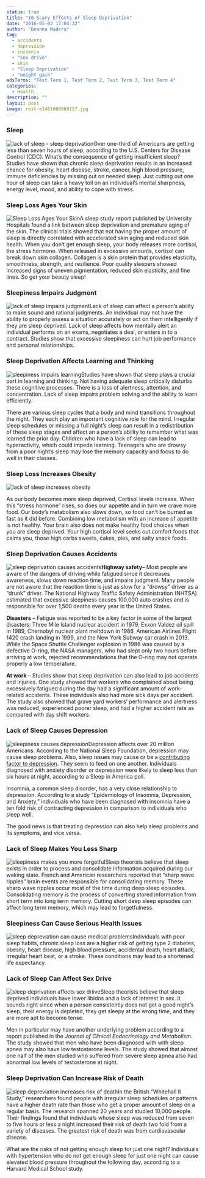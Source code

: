 ```yaml
---
status: true
title: "10 Scary Effects of Sleep Deprivation"
date: "2016-05-02 17:04:32"
author: "Deanna Madera"
tag:
  - accidents
  - depression
  - insomnia
  - "sex drive"
  - skin
  - "Sleep Deprivation"
  - "weight gain"
adsTerms: "Test Term 1, Test Term 2, Test Term 3, Test Term 4"
categories:
  - Health
description: ""
layout: post
image: rest-e1461000869157.jpg
---
```


### Sleep

![lack of sleep - sleep deprivation](/posts/shutterstock_148903472-e1461001083370.jpg)Over one-third of Americans are getting less than seven hours of sleep, according to the U.S. Centers for Disease Control (CDC). What’s the consequence of getting insufficient sleep? Studies have shown that chronic sleep deprivation results in an increased chance for obesity, heart disease, stroke, cancer, high blood pressure, immune deficiencies by missing out on needed sleep. Just cutting out one hour of sleep can take a heavy toll on an individual’s mental sharpness, energy level, mood, and ability to cope with stress.

### Sleep Loss Ages Your Skin

![Sleep Loss Ages Your Skin](/posts/lack-of-sleep-gives-you-wrinkles-e1461694866643.jpg)A sleep study report published by University Hospitals found a link between sleep deprivation and premature aging of the skin. The clinical trials showed that not having the proper amount of sleep is directly correlated with accelerated skin aging and reduced skin health. When you don’t get enough sleep, your body releases more cortisol, the stress hormone. When released in excessive amounts, cortisol can break down skin collagen. Collagen is a skin protein that provides elasticity, smoothness, strength, and resilience. Poor quality sleepers showed increased signs of uneven pigmentation, reduced skin elasticity, and fine lines. So get your beauty sleep!

### Sleepiness Impairs Judgment

![lack of sleep impairs judgment](/posts/lack-of-sleep-impairs-judgment-e1461695817478.jpg)Lack of sleep can affect a person’s ability to make sound and rational judgments. An individual may not have the ability to properly assess a situation accurately or act on them intelligently if they are sleep deprived. Lack of sleep affects how mentally alert an individual performs on an exams, negotiates a deal, or enters in to a contract. Studies show that excessive sleepiness can hurt job performance and personal relationships.

### Sleep Deprivation Affects Learning and Thinking

![sleepiness impairs learning](/posts/shutterstock_103114151-e1460764254869.jpg)Studies have shown that sleep plays a crucial part in learning and thinking. Not having adequate sleep critically disturbs these cognitive processes. There is a loss of alertness, attention, and concentration. Lack of sleep impairs problem solving and the ability to learn efficiently.

There are various sleep cycles that a body and mind transitions throughout the night. They each play an important cognitive role for the mind. Irregular sleep schedules or missing a full night’s sleep can result in a redistribution of these sleep stages and affect an a person’s ability to remember what was learned the prior day. Children who have a lack of sleep can lead to hyperactivity, which could impede learning. Teenagers who are drowsy from a poor night’s sleep may lose the memory capacity and focus to do well in their classes.

### Sleep Loss Increases Obesity

![lack of sleep increases obesity](/posts/sleepy-fat-man-e1461696289328.jpg)

As our body becomes more sleep deprived, Cortisol levels increase. When this “stress hormone” rises, so does our appetite and in turn we crave more food. Our body’s metabolism also slows down, so food can’t be burned as fast as it did before. Combining low metabolism with an increase of appetite is not healthy. Your brain also does not make healthy food choices when you are sleep deprived. Your high cortisol level seeks out comfort foods that calms you, those high carbs sweets, cakes, pies, and salty snack foods.

### Sleep Deprivation Causes Accidents

![sleep deprivation causes accidents](/posts/at-sleep-at-the-wheel-e1461693916924.jpg)**Highway safety**– Most people are aware of the dangers of driving while fatigued since it decreases awareness, slows down reaction time, and impairs judgment. Many people are not aware that the reaction time is just as slow for a “drowsy” driver as a “drunk” driver. The National Highway Traffic Safety Administration (NHTSA) estimated that excessive sleepiness causes 100,000 auto crashes and is responsible for over 1,500 deaths every year in the United States.

**Disasters** – Fatigue was reported to be a key factor in some of the largest disasters: Three Mile Island nuclear accident in 1979, Exxon Valdez oil spill in 1989, Chernobyl nuclear plant meltdown in 1986, American Airlines Flight 1420 crash landing in 1999, and the New York Subway car crash in 2013. While the Space Shuttle Challenger explosion in 1986 was caused by a defective O-ring, the NASA managers, who had slept only two hours before arriving at work, rejected recommendations that the O-ring may not operate properly a low temperature.

**At work** – Studies show that sleep deprivation can also lead to job accidents and injuries. One study showed that workers who complained about being excessively fatigued during the day had a significant amount of work-related accidents. These individuals also had more sick days per accident. The study also showed that grave yard workers’ performance and alertness was reduced, experienced poorer sleep, and had a higher accident rate as compared with day shift workers.

### Lack of Sleep Causes Depression

![sleepiness causes depression](/posts/shutterstock_192268697-e1460763924120.jpg)Depression affects over 20 million Americans. According to the National Sleep Foundation, depression may cause sleep problems. Also, sleep issues may cause or be a [contributing factor to depression](/important-warning-signs-that-prove-debt-is-taking-its-toll-emotionally). They seem to feed on one another. Individuals diagnosed with anxiety disorder or depression were likely to sleep less than six hours at night, according to a Sleep in America poll.

Insomnia, a common sleep disorder, has a very close relationship to depression. According to a study “Epidemiology of Insomnia, Depression, and Anxiety,” individuals who have been diagnosed with insomnia have a ten fold risk of contracting depression in comparison to individuals who sleep well.

The good news is that treating depression can also help sleep problems and its symptoms, and vice versa.

### Lack of Sleep Makes You Less Sharp

![sleepiness makes you more forgetful](/posts/sleepiness-makes-you-more-forgetful-e1461696778689.jpg)Sleep theorists believe that sleep exists in order to process and consolidate information acquired during our waking state. French and American researchers reported that “sharp wave ripples” brain events are responsible for consolidating memory. These sharp wave ripples occur most of the time during deep sleep episodes. Consolidating memory is the process of converting stored information from short term into long term memory. Cutting short deep sleep episodes can affect long term memory, which may lead to forgetfulness.

### Sleepiness Can Cause Serious Health Issues

![sleep depreviation can cause medical problems](/posts/sleep-depreviation-can-cause-medical-problems.jpg)Individuals with poor sleep habits, chronic sleep loss are a higher risk of getting type 2 diabetes, obesity, heart disease, high blood pressure, accidental death, heart attack, irregular heart beat, or a stroke. These conditions may lead to a shortened life expectancy.

### Lack of Sleep Can Affect Sex Drive

![sleep deprivation affects sex driive](/posts/unhappy-couple-e1461697504866.jpg)Sleep theorists believe that sleep deprived individuals have lower libidos and a lack of interest in sex. It sounds right since when a person consistently does not get a good night’s sleep, their energy is depleted, they get sleepy at the wrong time, and they are more apt to become tense.

Men in particular may have another underlying problem according to a report published in the _Journal of Clinical Endocrinology and Metabolism_. The study showed that men who have been diagnosed with with sleep apnea may also have low testosterone levels. The study showed that almost one half of the men studied who suffered from severe sleep apnea also had abnormal low levels of testosterone at night.

### Sleep Deprivation Can Increase Risk of Death

![sleep depreviation increases risk of death](/posts/sleep-depreviation-increases-risk-of-death-e1461697721735.jpg)In the British “Whitehall II Study,” researchers found people with irregular sleep schedules or patterns have a higher death rate than those who get a proper amount of sleep on a regular basis. The research spanned 20 years and studied 10,000 people. Their findings found that individuals whose sleep was reduced from seven to five hours or less a night increased their risk of death two fold from a variety of diseases. The greatest risk of death was from cardiovascular disease.

What are the risks of not getting enough sleep for just one night? Individuals with hypertension who do not get enough sleep for just one night can cause elevated blood pressure throughout the following day, according to a Harvard Medical School study.
